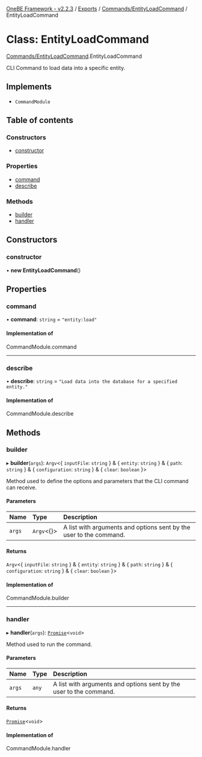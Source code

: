 [OneBE Framework - v2.2.3](../README.md) / [Exports](../modules.md) / [Commands/EntityLoadCommand](../modules/Commands_EntityLoadCommand.md) / EntityLoadCommand

# Class: EntityLoadCommand

[Commands/EntityLoadCommand](../modules/Commands_EntityLoadCommand.md).EntityLoadCommand

CLI Command to load data into a specific entity.

## Implements

- `CommandModule`

## Table of contents

### Constructors

- [constructor](Commands_EntityLoadCommand.EntityLoadCommand.md#constructor)

### Properties

- [command](Commands_EntityLoadCommand.EntityLoadCommand.md#command)
- [describe](Commands_EntityLoadCommand.EntityLoadCommand.md#describe)

### Methods

- [builder](Commands_EntityLoadCommand.EntityLoadCommand.md#builder)
- [handler](Commands_EntityLoadCommand.EntityLoadCommand.md#handler)

## Constructors

### constructor

• **new EntityLoadCommand**()

## Properties

### command

• **command**: `string` = `"entity:load"`

#### Implementation of

CommandModule.command

___

### describe

• **describe**: `string` = `"Load data into the database for a specified entity."`

#### Implementation of

CommandModule.describe

## Methods

### builder

▸ **builder**(`args`): `Argv`<{ `inputFile`: `string`  } & { `entity`: `string`  } & { `path`: `string`  } & { `configuration`: `string`  } & { `clear`: `boolean`  }\>

Method used to define the options and parameters that the CLI command
can receive.

#### Parameters

| Name | Type | Description |
| :------ | :------ | :------ |
| `args` | `Argv`<{}\> | A list with arguments and options sent by the user to the command. |

#### Returns

`Argv`<{ `inputFile`: `string`  } & { `entity`: `string`  } & { `path`: `string`  } & { `configuration`: `string`  } & { `clear`: `boolean`  }\>

#### Implementation of

CommandModule.builder

___

### handler

▸ **handler**(`args`): [`Promise`]( https://developer.mozilla.org/en-US/docs/Web/JavaScript/Reference/Global_Objects/Promise )<`void`\>

Method used to run the command.

#### Parameters

| Name | Type | Description |
| :------ | :------ | :------ |
| `args` | `any` | A list with arguments and options sent by the user to the command. |

#### Returns

[`Promise`]( https://developer.mozilla.org/en-US/docs/Web/JavaScript/Reference/Global_Objects/Promise )<`void`\>

#### Implementation of

CommandModule.handler
